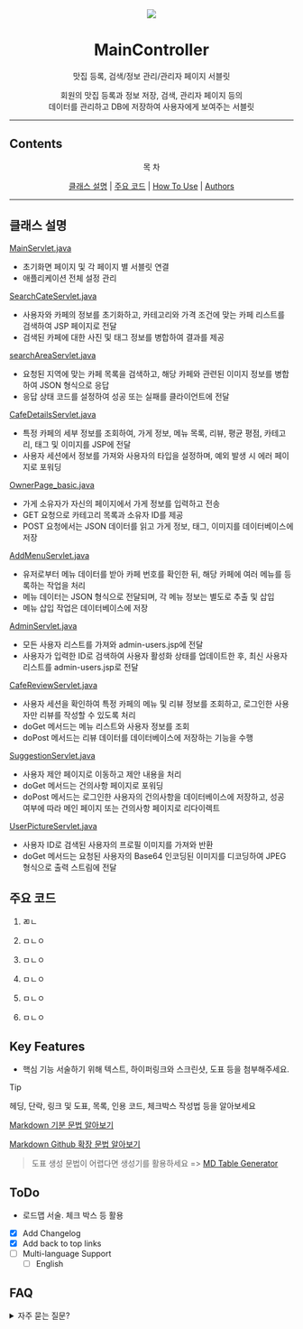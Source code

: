 
<div align="center">
<img src="https://github.com/user-attachments/assets/f55a3a05-7254-4463-9fc1-21ece90625b6">

</div>
<h1 align="center">
  MainController
</h1>
<p align="center">맛집 등록, 검색/정보 관리/관리자 페이지 서블릿 </p>
<p align="center">회원의 맛집 등록과 정보 저장, 검색, 관리자 페이지 등의 <br>
  데이터를 관리하고 DB에 저장하여 사용자에게 보여주는 서블릿</p>

--- 

## Contents

<p align="center">목 차</p>
<p align="center">
  <a href="#클래스-설명">클래스 설명</a> |
  <a href="#주요-코드">주요 코드</a> |
  <a href="#how-to-use--development-setup">How To Use</a> |
  <a href="#authors">Authors</a>
</p>

---

## 클래스 설명
[MainServlet.java](MainServlet.java)
 - 초기화면 페이지 및 각 페이지 별 서블릿 연결
 - 애플리케이션 전체 설정 관리

[SearchCateServlet.java](SearchCateServlet.java)
   - 사용자와 카페의 정보를 초기화하고, 카테고리와 가격 조건에 맞는 카페 리스트를 검색하여 JSP 페이지로 전달
   - 검색된 카페에 대한 사진 및 태그 정보를 병합하여 결과를 제공

[searchAreaServlet.java](searchAreaServlet.java)
   - 요청된 지역에 맞는 카페 목록을 검색하고, 해당 카페와 관련된 이미지 정보를 병합하여 JSON 형식으로 응답
   - 응답 상태 코드를 설정하여 성공 또는 실패를 클라이언트에 전달

[CafeDetailsServlet.java](CafeDetailsServlet.java)
   -  특정 카페의 세부 정보를 조회하여, 가게 정보, 메뉴 목록, 리뷰, 평균 평점, 카테고리, 태그 및 이미지를 JSP에 전달
   -  사용자 세션에서 정보를 가져와 사용자의 타입을 설정하며, 예외 발생 시 에러 페이지로 포워딩

[OwnerPage_basic.java](OwnerPage_basic.java)
   - 가게 소유자가 자신의 페이지에서 가게 정보를 입력하고 전송
   - GET 요청으로 카테고리 목록과 소유자 ID를 제공
   - POST 요청에서는 JSON 데이터를 읽고 가게 정보, 태그, 이미지를 데이터베이스에 저장

[AddMenuServlet.java](AddMenuServlet.java)
   - 유저로부터 메뉴 데이터를 받아 카페 번호를 확인한 뒤, 해당 카페에 여러 메뉴를 등록하는 작업을 처리
   - 메뉴 데이터는 JSON 형식으로 전달되며, 각 메뉴 정보는 별도로 추출 및 삽입
   -  메뉴 삽입 작업은 데이터베이스에 저장

[AdminServlet.java](AdminServlet.java)
   - 모든 사용자 리스트를 가져와 admin-users.jsp에 전달
   - 사용자가 입력한 ID로 검색하여 사용자 활성화 상태를 업데이트한 후, 최신 사용자 리스트를 admin-users.jsp로 전달

[CafeReviewServlet.java](CafeReviewServlet.java)
   - 사용자 세션을 확인하여 특정 카페의 메뉴 및 리뷰 정보를 조회하고, 로그인한 사용자만 리뷰를 작성할 수 있도록 처리
   - doGet 메서드는 메뉴 리스트와 사용자 정보를 조회
   - doPost 메서드는 리뷰 데이터를 데이터베이스에 저장하는 기능을 수행

[SuggestionServlet.java](SuggestionServlet.java)
   - 사용자 제안 페이지로 이동하고 제안 내용을 처리
   - doGet 메서드는 건의사항 페이지로 포워딩
   - doPost 메서드는 로그인한 사용자의 건의사항을 데이터베이스에 저장하고, 성공 여부에 따라 메인 페이지 또는 건의사항 페이지로 리다이렉트

[UserPictureServlet.java](UserPictureServlet.java)
   - 사용자 ID로 검색된 사용자의 프로필 이미지를 가져와 반환
   - doGet 메서드는 요청된 사용자의 Base64 인코딩된 이미지를 디코딩하여 JPEG 형식으로 출력 스트림에 전달

## 주요 코드

1. ㄻㄴ



2. ㅁㄴㅇ

3. ㅁㄴㅇ

4. ㅁㄴㅇ

5. ㅁㄴㅇ


6. ㅁㄴㅇ

## Key Features

- 핵심 기능 서술하기 위해 텍스트, 하이퍼링크와 스크린샷, 도표 등을 첨부해주세요.

> [!TIP]
> 헤딩, 단락, 링크 및 도표, 목록, 인용 코드, 체크박스 작성법 등을 알아보세요
> 
> [Markdown 기분 문법 알아보기](https://www.markdownguide.org/basic-syntax/)
>
> [Markdown Github 확장 문법 알아보기](https://docs.github.com/ko/get-started/writing-on-github/getting-started-with-writing-and-formatting-on-github/basic-writing-and-formatting-syntax)

> 도표 생성 문법이 어렵다면 생성기를 활용하세요 => [MD Table Generator](https://www.tablesgenerator.com/markdown_tables)




## ToDo

-   로드맵 서술. 체크 박스 등 활용

*   [x] Add Changelog
*   [x] Add back to top links
*   [ ] Multi-language Support
    -   [ ] English

## FAQ

<details>
  <summary>자주 묻는 질문?</summary>
  <dl>
  <dt>질문 1</dt>
  <dd>답변 1</dd>
  </dl>
</details>
    
